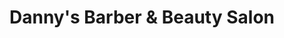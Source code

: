 ---
title: "Danny's Barber & Beauty Salon"
url: /phoenix/dannys-barber-und-beauty-salon/
shop: Friseur
---